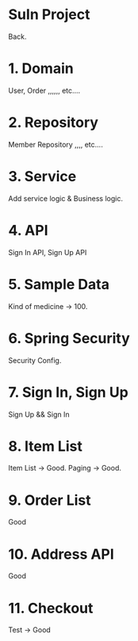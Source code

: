 # SuIn Project
Back.

# 1. Domain
User, Order ,,,,,, etc....

# 2. Repository
Member Repository ,,,, etc....

# 3. Service
Add service logic & Business logic.

# 4. API
Sign In API, Sign Up API

# 5. Sample Data
Kind of medicine -> 100.

# 6. Spring Security
Security Config.

# 7. Sign In, Sign Up
Sign Up && Sign In

# 8. Item List
Item List -> Good.
Paging -> Good.

# 9. Order List
Good

# 10. Address API
Good

# 11. Checkout
Test -> Good
